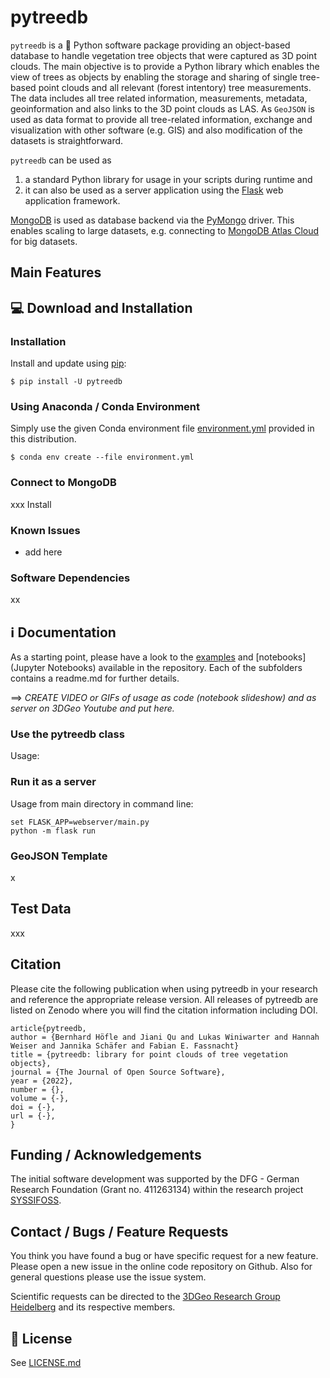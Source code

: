 # pytreedb

`pytreedb` is a 🐍 Python software package providing an object-based database to handle vegetation tree objects that were captured as 3D point clouds. The main objective is to provide a Python library which enables the view of trees as objects by enabling the storage and sharing of single tree-based point clouds and all relevant (forest intentory) tree measurements. The data includes all tree related information, measurements, metadata, geoinformation and also links to the 3D point clouds as LAS. As `GeoJSON` is used as data format to provide all tree-related information, exchange and visualization with other software (e.g. GIS) and also modification of the datasets is straightforward.

`pytreedb` can be used as 
1. a standard Python library for usage in your scripts during runtime and 
2. it can also be used as a server application using the [Flask](https://pypi.org/project/Flask/) web application framework. 

[MongoDB](https://www.mongodb.com/) is used as database backend via the [PyMongo](https://pypi.org/project/pymongo/) driver. This enables scaling to large datasets, e.g. connecting to [MongoDB Atlas Cloud](https://www.mongodb.com/cloud/atlas) for big datasets.

## Main Features



## 💻 Download and Installation

### Installation
Install and update using [pip](https://pypi.org/):

`$ pip install -U pytreedb`

### Using Anaconda / Conda Environment
Simply use the given Conda environment file [environment.yml](environment.yml) provided in this distribution.

`$ conda env create --file environment.yml`

### Connect to MongoDB
xxx
Install 

### Known Issues
- add here

### Software Dependencies

xx

## ℹ Documentation

As a starting point, please have a look to the [examples](examples) and [notebooks](Jupyter Notebooks) available in the repository. Each of the subfolders contains a readme.md for further details.

==> _CREATE VIDEO or GIFs of usage as code (notebook slideshow) and as server on 3DGeo Youtube and put here._

### Use the pytreedb class
Usage: 


### Run it as a server
Usage from main directory in command line:
```
set FLASK_APP=webserver/main.py
python -m flask run
```

### GeoJSON Template

x

## Test Data
xxx

## Citation
Please cite the following publication when using pytreedb in your research and reference the appropriate release version. All releases of pytreedb are listed on Zenodo where you will find the citation information including DOI.

```
article{pytreedb,
author = {Bernhard Höfle and Jiani Qu and Lukas Winiwarter and Hannah Weiser and Jannika Schäfer and Fabian E. Fassnacht}
title = {pytreedb: library for point clouds of tree vegetation objects},
journal = {The Journal of Open Source Software},
year = {2022},
number = {},
volume = {-},
doi = {-},
url = {-},
} 
 ```
## Funding / Acknowledgements
The initial software development was supported by the DFG - German Research Foundation (Grant no. 411263134) within the research project [SYSSIFOSS](https://uni-heidelberg.de/syssifoss).

## Contact / Bugs / Feature Requests

You think you have found a bug or have specific request for a new feature. Please open a new issue in the online code repository on Github. Also for general questions please use the issue system. 

Scientific requests can be directed to the [3DGeo Research Group Heidelberg](https://uni-heidelberg.de/3dgeo) and its respective members.

## 📜 License

See [LICENSE.md](LICENSE.md)

